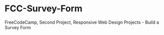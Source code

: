 # FCC-Survey-Form
FreeCodeCamp, Second Project, Responsive Web Design Projects - Build a Survey Form
